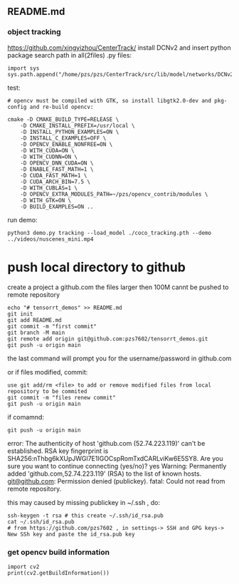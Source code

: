 ## README.md

### object tracking
https://github.com/xingyizhou/CenterTrack/
install DCNv2 and insert python package search path in all(2files) .py files:
```
import sys
sys.path.append("/home/pzs/pzs/CenterTrack/src/lib/model/networks/DCNv2")
```
test:
```
# opencv must be compiled with GTK, so install libgtk2.0-dev and pkg-config and re-build opencv:

cmake -D CMAKE_BUILD_TYPE=RELEASE \
	-D CMAKE_INSTALL_PREFIX=/usr/local \
	-D INSTALL_PYTHON_EXAMPLES=ON \
	-D INSTALL_C_EXAMPLES=OFF \
	-D OPENCV_ENABLE_NONFREE=ON \
	-D WITH_CUDA=ON \
	-D WITH_CUDNN=ON \
	-D OPENCV_DNN_CUDA=ON \
	-D ENABLE_FAST_MATH=1 \
	-D CUDA_FAST_MATH=1 \
	-D CUDA_ARCH_BIN=7.5 \
	-D WITH_CUBLAS=1 \
	-D OPENCV_EXTRA_MODULES_PATH=~/pzs/opencv_contrib/modules \
	-D WITH_GTK=ON \
	-D BUILD_EXAMPLES=ON ..
```
run demo:
```
python3 demo.py tracking --load_model ./coco_tracking.pth --demo ../videos/nuscenes_mini.mp4 

```
# push local directory to github

create a project a github.com
the files larger then 100M cannt be pushed to remote repository
```
echo "# tensorrt_demos" >> README.md
git init
git add README.md
git commit -m "first commit"
git branch -M main
git remote add origin git@github.com:pzs7602/tensorrt_demos.git
git push -u origin main
```
the last command will prompt you for the username/password in github.com

or if files modified, commit:
```
use git add/rm <file> to add or remove modified files from local repository to be commited
git commit -m "files renew commit"
git push -u origin main
```

if comamnd: 
```
git push -u origin main  
```
error:
The authenticity of host 'github.com (52.74.223.119)' can't be established.
RSA key fingerprint is SHA256:nThbg6kXUpJWGl7E1IGOCspRomTxdCARLviKw6E5SY8.
Are you sure you want to continue connecting (yes/no)? yes
Warning: Permanently added 'github.com,52.74.223.119' (RSA) to the list of known hosts.
git@github.com: Permission denied (publickey).
fatal: Could not read from remote repository.

this may caused by missing publickey in ~/.ssh , do:
```
ssh-keygen -t rsa # this create ~/.ssh/id_rsa.pub
cat ~/.ssh/id_rsa.pub
# from https://github.com/pzs7602 , in settings-> SSH and GPG keys-> New SSh key and paste the id_rsa.pub key
```

### get opencv build information
```
import cv2
print(cv2.getBuildInformation())
```
